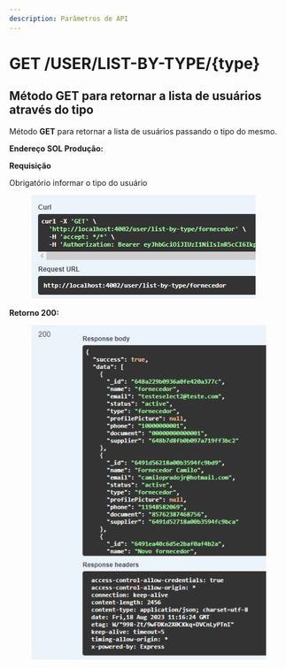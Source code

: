 ```yaml
---
description: Parâmetros de API
---
```


# GET /USER/LIST-BY-TYPE/{type}

## Método GET para retornar a lista de usuários através do tipo

Método **GET** para retornar a lista de usuários passando o tipo do mesmo.

**Endereço SOL Produção:**&#x20;

**Requisição**

Obrigatório informar o tipo do usuário

<figure><img src="../../.gitbook/assets/Screenshot_9.png" alt=""><figcaption></figcaption></figure>

**Retorno 200:**

<figure><img src="../../.gitbook/assets/Screenshot_10.png" alt=""><figcaption></figcaption></figure>

